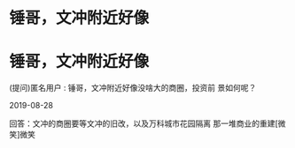 # 锤哥，文冲附近好像

# 锤哥，文冲附近好像

(提问)匿名用户 : 锤哥，文冲附近好像没啥大的商圈，投资前 景如何呢？

2019-08-28

回答：文冲的商圈要等文冲的旧改，以及万科城市花园隔离 那一堆商业的重建[微笑]微笑